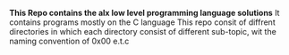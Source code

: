**This Repo contains the alx low level programming language solutions**
It contains programs mostly on the C language
This repo consit of diffrent directories in which each directory consist of different sub-topic, wit the naming convention of 0x00 e.t.c
